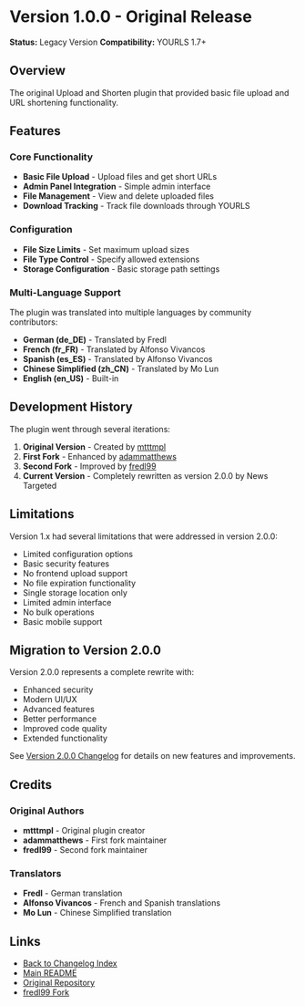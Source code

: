 # Version 1.0.0 - Original Release

**Status:** Legacy Version
**Compatibility:** YOURLS 1.7+

## Overview

The original Upload and Shorten plugin that provided basic file upload and URL shortening functionality.

## Features

### Core Functionality

- **Basic File Upload** - Upload files and get short URLs
- **Admin Panel Integration** - Simple admin interface
- **File Management** - View and delete uploaded files
- **Download Tracking** - Track file downloads through YOURLS

### Configuration

- **File Size Limits** - Set maximum upload sizes
- **File Type Control** - Specify allowed extensions
- **Storage Configuration** - Basic storage path settings

### Multi-Language Support

The plugin was translated into multiple languages by community contributors:

- **German (de_DE)** - Translated by Fredl
- **French (fr_FR)** - Translated by Alfonso Vivancos
- **Spanish (es_ES)** - Translated by Alfonso Vivancos
- **Chinese Simplified (zh_CN)** - Translated by Mo Lun
- **English (en_US)** - Built-in

## Development History

The plugin went through several iterations:

1. **Original Version** - Created by [mtttmpl](https://github.com/mtttmpl/YOURLS-Plugin--Share-Files)
2. **First Fork** - Enhanced by [adammatthews](https://github.com/adammatthews/YOURLS-Plugin--Share-Files)
3. **Second Fork** - Improved by [fredl99](https://github.com/fredl99/YOURLS-Upload-and-Shorten)
4. **Current Version** - Completely rewritten as version 2.0.0 by News Targeted

## Limitations

Version 1.x had several limitations that were addressed in version 2.0.0:

- Limited configuration options
- Basic security features
- No frontend upload support
- No file expiration functionality
- Single storage location only
- Limited admin interface
- No bulk operations
- Basic mobile support

## Migration to Version 2.0.0

Version 2.0.0 represents a complete rewrite with:

- Enhanced security
- Modern UI/UX
- Advanced features
- Better performance
- Improved code quality
- Extended functionality

See [Version 2.0.0 Changelog](v2.0.0.md) for details on new features and improvements.

## Credits

### Original Authors

- **mtttmpl** - Original plugin creator
- **adammatthews** - First fork maintainer
- **fredl99** - Second fork maintainer

### Translators

- **Fredl** - German translation
- **Alfonso Vivancos** - French and Spanish translations
- **Mo Lun** - Chinese Simplified translation

## Links

- [Back to Changelog Index](README.md)
- [Main README](../README.md)
- [Original Repository](https://github.com/mtttmpl/YOURLS-Plugin--Share-Files)
- [fredl99 Fork](https://github.com/fredl99/YOURLS-Upload-and-Shorten)
